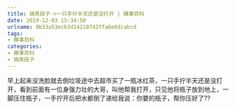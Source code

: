 ```yaml
---
title: 搞笑段子->一只手拧半天还是没打开 | 糗事百科
date: 2019-12-03 15:34:50
urlname: 0b33a53ecb3d14218742ffa6e6dcabcd
tags: 
- 糗事百科
categories:
- 糗事百科
- 搞笑段子
---
```

早上起来没洗脸就去倒垃圾途中去超市买了一瓶冰红茶，一只手拧半天还是没打开，看到前面有一位身强力壮的大哥，叫他帮我打开，只见他将瓶子放到地上，一脚压住瓶子，一手拧开后把水都倒了递给我说：你要的瓶子，帮你压好了??


